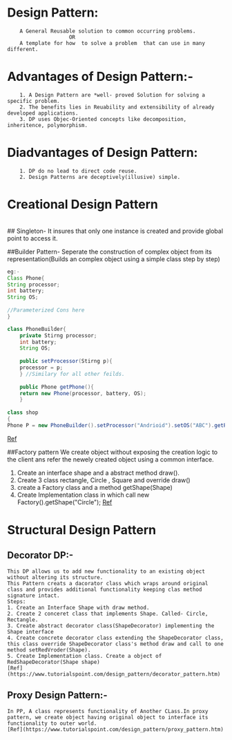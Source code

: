 # Design Pattern:
		A General Reusable solution to common occurring problems.
						OR
		A template for how  to solve a problem  that can use in many different.

# Advantages of Design Pattern:-
	
		1. A Design Pattern are *well- proved Solution for solving a specific problem.
		2. The benefits lies in Reuability and extensibility of already developed applications.
		3. DP uses Objec-Oriented concepts like decomposition, inheritence, polymorphism.
		
# Diadvantages of Design Pattern:
			
		1. DP do no lead to direct code reuse.
		2. Design Patterns are deceptively(illusive) simple.
		
# Creational Design Pattern
</br>
## Singleton- 
It insures that only one instance is created and provide global point to access it.

##Builder Pattern-
Seperate the construction of complex object from its representation(Builds an complex object using a simple class step by step)
```java
eg:- 
Class Phone{
String processor;
int battery;
String OS;
	
//Parameterized Cons here
}

class PhoneBuilder{
	private Stirng processor;
	int battery;
	String OS;
	
	public setProcessor(Stirng p){
	processor = p;
	} //Similary for all other feilds.
	
	public Phone getPhone(){
	return new Phone(processor, battery, OS);
	}
	
class shop
{
Phone P = new PhoneBuilder().setProcessor("Andrioid").setOS("ABC").getPhone();

```
[Ref](https://www.youtube.com/watch?v=k4EkJgY9P4c&list=PLsyeobzWxl7r2ZX1fl-7CKnayxHJA_1ol&index=5)

##Factory pattern
We create object without exposing the creation logic to the client ans refer the newely created object using a common interface.
1) Create an interface shape and a abstract method draw().
2) Create 3 class rectangle, Circle , Square and override draw()
3) create a Factory class and a method getShape(Shape)
4) Create Implementation class in which call new Factory().getShape("Circle");
[Ref](https://www.tutorialspoint.com/design_pattern/factory_pattern.htm)

# Structural Design Pattern

## Decorator DP:-
	This DP allows us to add new functionality to an existing object without altering its structure.
	This Pattern creats a dacorator class which wraps around original class and provides additional functionality keeping clas method signature intact.
	Steps:
	1. Create an Interface Shape with draw method.
	2. Create 2 conceret class that implements Shape. Called- Circle, Rectangle.
	3. Create abstract decorator class(ShapeDecorator) implementing the Shape interface
	4. Create concrete decorator class extending the ShapeDecorator class, this class override ShapeDecorator class's method draw and call to one method setRedVroder(Shape).
	5. Create Implementation class. Create a object of RedShapeDecorator(Shape shape)
	[Ref](https://www.tutorialspoint.com/design_pattern/decorator_pattern.htm)
	
##	Proxy Design Pattern:-
	In PP, A class represents functionality of Another CLass.In proxy pattern, we create object having original object to interface its functionality to outer world.
	[Ref](https://www.tutorialspoint.com/design_pattern/proxy_pattern.htm)